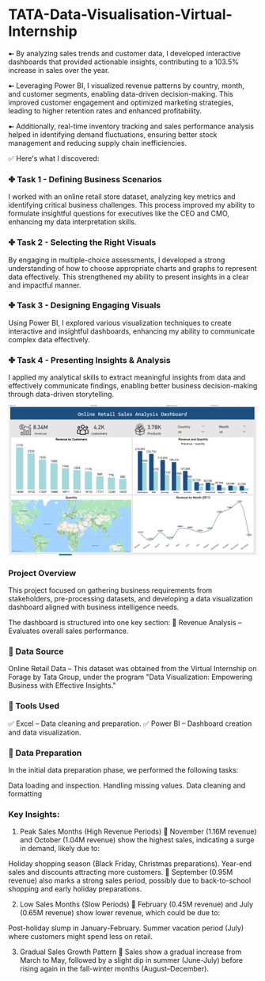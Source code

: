 # TATA-Data-Visualisation-Virtual-Internship
➼ By analyzing sales trends and customer data, I developed interactive dashboards that provided actionable insights, contributing to a 103.5% increase in sales over the year.

➼ Leveraging Power BI, I visualized revenue patterns by country, month, and customer segments, enabling data-driven decision-making. This improved customer engagement and optimized marketing strategies, leading to higher retention rates and enhanced profitability.

➼ Additionally, real-time inventory tracking and sales performance analysis helped in identifying demand fluctuations, ensuring better stock management and reducing supply chain inefficiencies.

✅ Here's what I discovered:

### ✤ Task 1 - Defining Business Scenarios
I worked with an online retail store dataset, analyzing key metrics and identifying critical business challenges. This process improved my ability to formulate insightful questions for executives like the CEO and CMO, enhancing my data interpretation skills.

### ✤ Task 2 - Selecting the Right Visuals
By engaging in multiple-choice assessments, I developed a strong understanding of how to choose appropriate charts and graphs to represent data effectively. This strengthened my ability to present insights in a clear and impactful manner.

### ✤ Task 3 - Designing Engaging Visuals
Using Power BI, I explored various visualization techniques to create interactive and insightful dashboards, enhancing my ability to communicate complex data effectively.

### ✤ Task 4 - Presenting Insights & Analysis
I applied my analytical skills to extract meaningful insights from data and effectively communicate findings, enabling better business decision-making through data-driven storytelling.

![image alt](https://github.com/renuka251902/renuka251902-TATA-Data-Visualisation-Virtual-Internship/blob/main/Screenshot%202025-03-12%20145903.png)


### Project Overview
This project focused on gathering business requirements from stakeholders, pre-processing datasets, and developing a data visualization dashboard aligned with business intelligence needs.

The dashboard is structured into one key section:
🔹 Revenue Analysis – Evaluates overall sales performance.

### 💠 Data Source
Online Retail Data – This dataset was obtained from the Virtual Internship on Forage by Tata Group, under the program "Data Visualization: Empowering Business with Effective Insights."

### 💠 Tools Used
✅ Excel – Data cleaning and preparation.
✅ Power BI – Dashboard creation and data visualization.

### 💠 Data Preparation
In the initial data preparation phase, we performed the following tasks:

Data loading and inspection.
Handling missing values.
Data cleaning and formatting

### Key Insights:
1. Peak Sales Months (High Revenue Periods)
🔹 November (1.16M revenue) and October (1.04M revenue) show the highest sales, indicating a surge in demand, likely due to:

Holiday shopping season (Black Friday, Christmas preparations).
Year-end sales and discounts attracting more customers.
🔹 September (0.95M revenue) also marks a strong sales period, possibly due to back-to-school shopping and early holiday preparations.

2. Low Sales Months (Slow Periods)
🔹 February (0.45M revenue) and July (0.65M revenue) show lower revenue, which could be due to:

Post-holiday slump in January-February.
Summer vacation period (July) where customers might spend less on retail.

3. Gradual Sales Growth Pattern
🔹 Sales show a gradual increase from March to May, followed by a slight dip in summer (June-July) before rising again in the fall-winter months (August–December).















